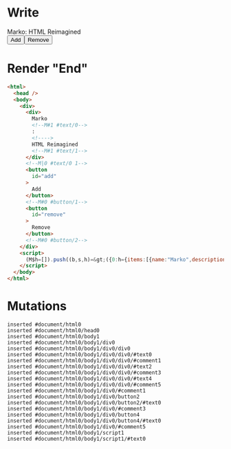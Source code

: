 # Write
  <div><div>Marko<!M#1 #text/0>: <!>HTML Reimagined<!M#1 #text/1></div><!M|0 #text/0 1><button id=add>Add</button><!M#0 #button/1><button id=remove>Remove</button><!M#0 #button/2></div><script>(M$h=[]).push((b,s,h)=>({0:h={items:[{name:"Marko",description:"HTML Reimagined"}]},1:{_:h}}),[0,"packages/translator/src/__tests__/fixtures/for-destructure/template.marko_0_items",])</script>


# Render "End"
```html
<html>
  <head />
  <body>
    <div>
      <div>
        Marko
        <!--M#1 #text/0-->
        : 
        <!---->
        HTML Reimagined
        <!--M#1 #text/1-->
      </div>
      <!--M|0 #text/0 1-->
      <button
        id="add"
      >
        Add
      </button>
      <!--M#0 #button/1-->
      <button
        id="remove"
      >
        Remove
      </button>
      <!--M#0 #button/2-->
    </div>
    <script>
      (M$h=[]).push((b,s,h)=&gt;({0:h={items:[{name:"Marko",description:"HTML Reimagined"}]},1:{_:h}}),[0,"packages/translator/src/__tests__/fixtures/for-destructure/template.marko_0_items",])
    </script>
  </body>
</html>
```

# Mutations
```
inserted #document/html0
inserted #document/html0/head0
inserted #document/html0/body1
inserted #document/html0/body1/div0
inserted #document/html0/body1/div0/div0
inserted #document/html0/body1/div0/div0/#text0
inserted #document/html0/body1/div0/div0/#comment1
inserted #document/html0/body1/div0/div0/#text2
inserted #document/html0/body1/div0/div0/#comment3
inserted #document/html0/body1/div0/div0/#text4
inserted #document/html0/body1/div0/div0/#comment5
inserted #document/html0/body1/div0/#comment1
inserted #document/html0/body1/div0/button2
inserted #document/html0/body1/div0/button2/#text0
inserted #document/html0/body1/div0/#comment3
inserted #document/html0/body1/div0/button4
inserted #document/html0/body1/div0/button4/#text0
inserted #document/html0/body1/div0/#comment5
inserted #document/html0/body1/script1
inserted #document/html0/body1/script1/#text0
```